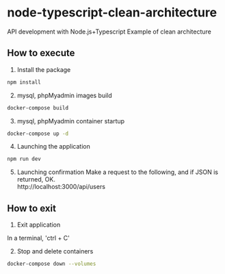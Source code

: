 # node-typescript-clean-architecture

API development with Node.js+Typescript
Example of clean architecture

## How to execute

1. Install the package

```bash
npm install
```

2. mysql, phpMyadmin images build 

```bash
docker-compose build
```

3. mysql, phpMyadmin container startup

```bash
docker-compose up -d
```

4. Launching the application
```bash
npm run dev
```

5. Launching confirmation
Make a request to the following, and if JSON is returned, OK.    
http://localhost:3000/api/users

## How to exit

1. Exit application

In a terminal, 'ctrl + C'

2. Stop and delete containers

```bash
docker-compose down --volumes
```
